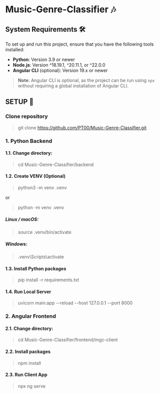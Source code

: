 # Music-Genre-Classifier 🎶

## System Requirements 🛠️

To set up and run this project, ensure that you have the following tools installed:

- **Python**: Version 3.9 or newer
- **Node.js**: Version ^18.19.1, ^20.11.1, or ^22.0.0
- **Angular CLI** (optional): Version 19.x or newer
> **Note**: Angular CLI is optional, as the project can be run using `npx` without requiring a global installation of Angular CLI.
> 
## SETUP 🚀
### Clone repository
> git clone https://github.com/PT00/Music-Genre-Classifier.git

### 1. Python Backend

#### 1.1. Change directory:
> cd Music-Genre-Classifier/backend

#### 1.2. Create VENV (Optional)

> python3 -m venv .venv
>
 or
> python -m venv .venv

##### Linux / macOS:

> source .venv/bin/activate

##### Windows:

> .venv\Scripts\activate

#### 1.3. Install Python packages

> pip install -r requirements.txt

#### 1.4. Run Local Server
> uvicorn main:app --reload --host 127.0.0.1 --port 8000

### 2. Angular Frontend

#### 2.1. Change directory:
> cd Music-Genre-Classifier/frontend/mgc-client

#### 2.2. Install packages
> npm install

#### 2.3. Run Client App
> npx ng serve
